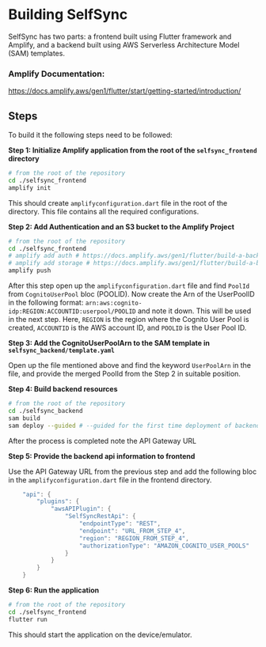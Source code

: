 # Building SelfSync

SelfSync has two parts: a frontend built using Flutter framework and Amplify, and a backend built using AWS Serverless Architecture Model (SAM) templates.

### Amplify Documentation:
https://docs.amplify.aws/gen1/flutter/start/getting-started/introduction/


## Steps

To build it the following steps need to be followed:

**Step 1: Initialize Amplify application from the root of the `selfsync_frontend` directory** 
```sh
# from the root of the repository
cd ./selfsync_frontend
amplify init
```
This should create `amplifyconfiguration.dart` file in the root of the directory. This file contains all the required configurations.

**Step 2: Add Authentication and an S3 bucket to the Amplify Project**
```sh
# from the root of the repository
cd ./selfsync_frontend
# amplify add auth # https://docs.amplify.aws/gen1/flutter/build-a-backend/auth/set-up-auth/ # already added in the project, no need to add again
# amplify add storage # https://docs.amplify.aws/gen1/flutter/build-a-backend/storage/set-up-storage/ # already added in the project, no need to add again
amplify push
```

After this step open up the `amplifyconfiguration.dart` file and find `PoolId` from `CognitoUserPool` bloc (POOLID). Now create the Arn of the UserPoolID in the following format: `arn:aws:cognito-idp:REGION:ACCOUNTID:userpool/POOLID` and note it down. This will be used in the next step.
Here, `REGION` is the region where the Cognito User Pool is created, `ACCOUNTID` is the AWS account ID, and `POOLID` is the User Pool ID.

**Step 3: Add the CognitoUserPoolArn to the SAM template in `selfsync_backend/template.yaml`**

Open up the file mentioned above and find the keyword `UserPoolArn` in the file, and provide the merged PoolId from the Step 2 in suitable position.


**Step 4: Build backend resources**
```sh
# from the root of the repository
cd ./selfsync_backend
sam build
sam deploy --guided # --guided for the first time deployment of backend resources
```
After the process is completed note the API Gateway URL 

**Step 5: Provide the backend api information to frontend**

Use the API Gateway URL from the previous step and add the following bloc in the `amplifyconfiguration.dart` file in the frontend directory.
```dart
    "api": {
        "plugins": {
            "awsAPIPlugin": {
                "SelfSyncRestApi": {
                    "endpointType": "REST",
                    "endpoint": "URL_FROM_STEP_4",
                    "region": "REGION_FROM_STEP_4",
                    "authorizationType": "AMAZON_COGNITO_USER_POOLS"
                }
            }
        }
    }
```

**Step 6: Run the application**
```sh
# from the root of the repository
cd ./selfsync_frontend
flutter run
```

This should start the application on the device/emulator.
